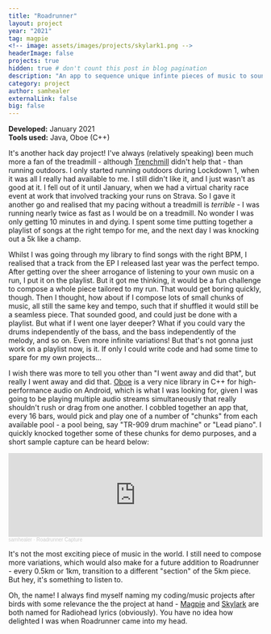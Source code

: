 ```yaml
---
title: "Roadrunner"
layout: project
year: "2021"
tag: magpie
<!-- image: assets/images/projects/skylark1.png -->
headerImage: false
projects: true
hidden: true # don't count this post in blog pagination
description: "An app to sequence unique infinte pieces of music to soundtrack jogging"
category: project
author: samhealer
externalLink: false
big: false
---
```


**Developed:** January 2021\
**Tools used:** Java, Oboe (C++)

It's another hack day project! I've always (relatively speaking) been much more a fan of the treadmill - although [Trenchmill](/projectpages/trenchmill/) didn't help that - than running outdoors. I only started running outdoors during Lockdown 1, when it was all I really had available to me. I still didn't like it, and I just wasn't as good at it. I fell out of it until January, when we had a virtual charity race event at work that involved tracking your runs on Strava. So I gave it another go and realised that my pacing without a treadmill is *terrible* - I was running nearly twice as fast as I would be on a treadmill. No wonder I was only getting 10 minutes in and dying. I spent some time putting together a playlist of songs at the right tempo for me, and the next day I was knocking out a 5k like a champ.

Whilst I was going through my library to find songs with the right BPM, I realised that a track from the EP I released last year was the perfect tempo. After getting over the sheer arrogance of listening to your own music on a run, I put it on the playlist. But it got me thinking, it would be a fun challenge to compose a whole piece tailored to my run. That would get boring quickly, though. Then I thought, how about if I compose lots of small chunks of music, all still the same key and tempo, such that if shuffled it would still be a seamless piece. That sounded good, and could just be done with a playlist. But what if I went one layer deeper? What if you could vary the drums independently of the bass, and the bass independently of the melody, and so on. Even more infinite variations! But that's not gonna just work on a playlist now, is it. If only I could write code and had some time to spare for my own projects...

I wish there was more to tell you other than "I went away and did that", but really I went away and did that. [Oboe](https://github.com/google/oboe) is a very nice library in C++ for high-performance audio on Android, which is what I was looking for, given I was going to be playing multiple audio streams simultaneously that really shouldn't rush or drag from one another. I cobbled together an app that, every 16 bars, would pick and play one of a number of "chunks" from each available pool - a pool being, say "TR-909 drum machine" or "Lead piano". I quickly knocked together some of these chunks for demo purposes, and a short sample capture can be heard below:

<iframe width="100%" height="166" scrolling="no" frameborder="no" allow="autoplay" src="https://w.soundcloud.com/player/?url=https%3A//api.soundcloud.com/tracks/1000405069&color=%23ff5500&auto_play=false&hide_related=false&show_comments=true&show_user=true&show_reposts=false&show_teaser=true"></iframe><div style="font-size: 10px; color: #cccccc;line-break: anywhere;word-break: normal;overflow: hidden;white-space: nowrap;text-overflow: ellipsis; font-family: Interstate,Lucida Grande,Lucida Sans Unicode,Lucida Sans,Garuda,Verdana,Tahoma,sans-serif;font-weight: 100;"><a href="https://soundcloud.com/samhealer" title="samhealer" target="_blank" style="color: #cccccc; text-decoration: none;">samhealer</a> · <a href="https://soundcloud.com/samhealer/roadrunner-capture" title="Roadrunner Capture" target="_blank" style="color: #cccccc; text-decoration: none;">Roadrunner Capture</a></div>

It's not the most exciting piece of music in the world. I still need to compose more variations, which would also make for a future addition to Roadrunner - every 0.5km or 1km, transition to a different "section" of the 5km piece. But hey, it's something to listen to.

Oh, the name! I always find myself naming my coding/music projects after birds with some relevance the the project at hand - [Magpie](/projectpages/magpie/) and [Skylark](/projectpages/skylark/) are both named for Radiohead lyrics (obviously). You have no idea how delighted I was when Roadrunner came into my head.